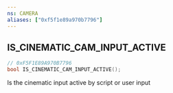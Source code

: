 ```yaml
---
ns: CAMERA
aliases: ["0xf5f1e89a970b7796"]
---
```

## IS_CINEMATIC_CAM_INPUT_ACTIVE

```c
// 0xF5F1E89A970B7796
bool IS_CINEMATIC_CAM_INPUT_ACTIVE();
```

Is the cinematic input active by script or user input

